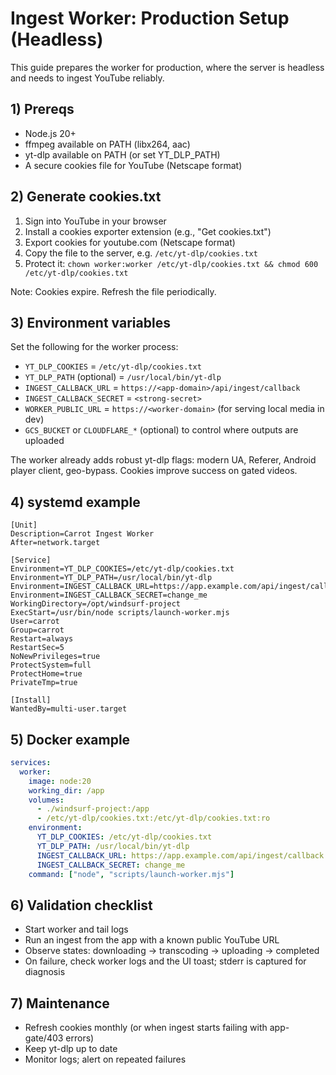 # Ingest Worker: Production Setup (Headless)

This guide prepares the worker for production, where the server is headless and needs to ingest YouTube reliably.

## 1) Prereqs

- Node.js 20+
- ffmpeg available on PATH (libx264, aac)
- yt-dlp available on PATH (or set YT_DLP_PATH)
- A secure cookies file for YouTube (Netscape format)

## 2) Generate cookies.txt

1. Sign into YouTube in your browser
2. Install a cookies exporter extension (e.g., "Get cookies.txt")
3. Export cookies for youtube.com (Netscape format)
4. Copy the file to the server, e.g. `/etc/yt-dlp/cookies.txt`
5. Protect it: `chown worker:worker /etc/yt-dlp/cookies.txt && chmod 600 /etc/yt-dlp/cookies.txt`

Note: Cookies expire. Refresh the file periodically.

## 3) Environment variables

Set the following for the worker process:

- `YT_DLP_COOKIES` = `/etc/yt-dlp/cookies.txt`
- `YT_DLP_PATH` (optional) = `/usr/local/bin/yt-dlp`
- `INGEST_CALLBACK_URL` = `https://<app-domain>/api/ingest/callback`
- `INGEST_CALLBACK_SECRET` = `<strong-secret>`
- `WORKER_PUBLIC_URL` = `https://<worker-domain>` (for serving local media in dev)
- `GCS_BUCKET` or `CLOUDFLARE_*` (optional) to control where outputs are uploaded

The worker already adds robust yt-dlp flags: modern UA, Referer, Android player client, geo-bypass. Cookies improve success on gated videos.

## 4) systemd example

```
[Unit]
Description=Carrot Ingest Worker
After=network.target

[Service]
Environment=YT_DLP_COOKIES=/etc/yt-dlp/cookies.txt
Environment=YT_DLP_PATH=/usr/local/bin/yt-dlp
Environment=INGEST_CALLBACK_URL=https://app.example.com/api/ingest/callback
Environment=INGEST_CALLBACK_SECRET=change_me
WorkingDirectory=/opt/windsurf-project
ExecStart=/usr/bin/node scripts/launch-worker.mjs
User=carrot
Group=carrot
Restart=always
RestartSec=5
NoNewPrivileges=true
ProtectSystem=full
ProtectHome=true
PrivateTmp=true

[Install]
WantedBy=multi-user.target
```

## 5) Docker example

```yaml
services:
  worker:
    image: node:20
    working_dir: /app
    volumes:
      - ./windsurf-project:/app
      - /etc/yt-dlp/cookies.txt:/etc/yt-dlp/cookies.txt:ro
    environment:
      YT_DLP_COOKIES: /etc/yt-dlp/cookies.txt
      YT_DLP_PATH: /usr/local/bin/yt-dlp
      INGEST_CALLBACK_URL: https://app.example.com/api/ingest/callback
      INGEST_CALLBACK_SECRET: change_me
    command: ["node", "scripts/launch-worker.mjs"]
```

## 6) Validation checklist

- Start worker and tail logs
- Run an ingest from the app with a known public YouTube URL
- Observe states: downloading → transcoding → uploading → completed
- On failure, check worker logs and the UI toast; stderr is captured for diagnosis

## 7) Maintenance

- Refresh cookies monthly (or when ingest starts failing with app-gate/403 errors)
- Keep yt-dlp up to date
- Monitor logs; alert on repeated failures
